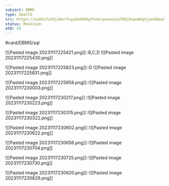 ```yaml
---
subject: DBMS
type: ZealTS
src: https://uxkhzfstdjcborfuyyknhkhbyfnskrywvveioufkbjkupomnptjwvhbavkysuhi.vercel.app/solution.html?testId=62f38113e77e1e0e9be469fd&test_id=39
status: Revision
atQ: 25
---
```

#card/DBMS/sql 

![[Pasted image 20231117225421.png]]::B,C,D ![[Pasted image 20231117225430.png]] <!--SR:!2023-12-22,10,190-->

![[Pasted image 20231117225823.png]]::D ![[Pasted image 20231117225831.png]] <!--SR:!2023-12-20,8,170-->

![[Pasted image 20231117225958.png]]::![[Pasted image 20231117230003.png]] <!--SR:!2023-12-24,12,190-->

![[Pasted image 20231117230217.png]]::![[Pasted image 20231117230223.png]] <!--SR:!2023-12-21,9,190-->

![[Pasted image 20231117230315.png]]::![[Pasted image 20231117230322.png]] <!--SR:!2023-12-17,5,178-->

![[Pasted image 20231117230602.png]]::![[Pasted image 20231117230622.png]] <!--SR:!2023-12-16,4,170-->

![[Pasted image 20231117230656.png]]::![[Pasted image 20231117230704.png]] <!--SR:!2023-12-18,6,178-->

![[Pasted image 20231117230725.png]]::![[Pasted image 20231117230730.png]] <!--SR:!2023-12-19,5,178-->

![[Pasted image 20231117230820.png]]::![[Pasted image 20231117230829.png]] <!--SR:!2023-12-16,4,170-->
